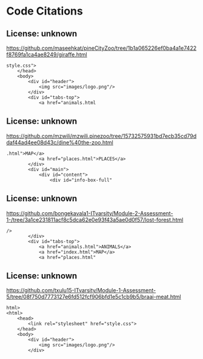 # Code Citations

## License: unknown
https://github.com/maseehkat/pineCityZoo/tree/1b1a065226ef0ba4a1e7422f8769fa1ca4ae8249/giraffe.html

```
style.css">
    </head>
    <body>
        <div id="header">
            <img src="images/logo.png"/>
        </div>
        <div id="tabs-top">
            <a href="animals.html
```


## License: unknown
https://github.com/mzwili/mzwili.pinezoo/tree/15732575931bd7ecb35cd79ddaf44ad4ee08d43c/dine%40the-zoo.html

```
.html">MAP</a>
            <a href="places.html">PLACES</a>
        </div>
        <div id="main">
            <div id="content">
                <div id="info-box-full"
```


## License: unknown
https://github.com/bongekavala1-ITvarsity/Module-2-Assessment-1-/tree/3a1ce231811acf8c5dca62e0e93f43a5ae0d0f57/lost-forest.html

```
/>
        </div>
        <div id="tabs-top">
            <a href="animals.html">ANIMALS</a>
            <a href="index.html">MAP</a>
            <a href="places.html"
```


## License: unknown
https://github.com/txulu15-ITvarsity/Module-1-Assessment-5/tree/08f750d7773127e6fd512fcf906bfd1e5c1cb9b5/braai-meat.html

```
html>
<html>
    <head>
        <link rel="stylesheet" href="style.css">
    </head>
    <body>
        <div id="header">
            <img src="images/logo.png"/>
        </div>
```

